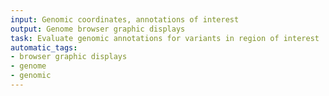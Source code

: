 ```yaml
---
input: Genomic coordinates, annotations of interest
output: Genome browser graphic displays
task: Evaluate genomic annotations for variants in region of interest
automatic_tags:
- browser graphic displays
- genome
- genomic
---
```

